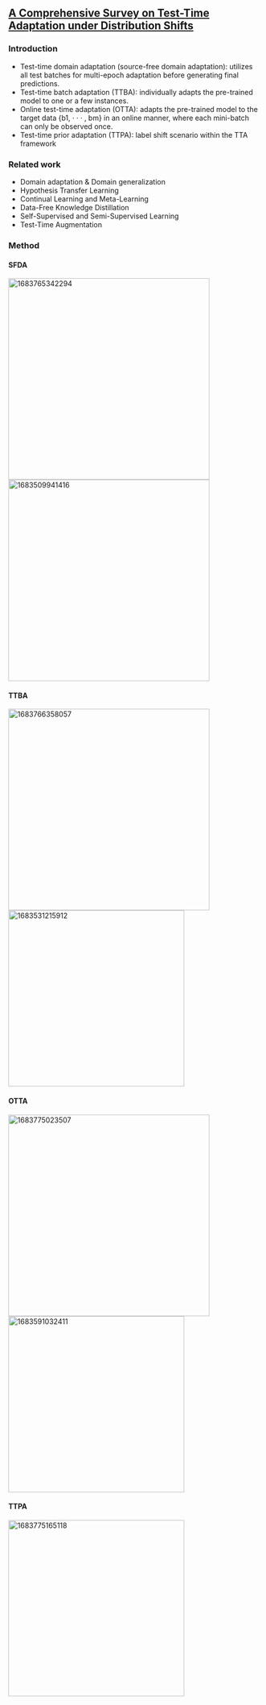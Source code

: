 ## [A Comprehensive Survey on Test-Time Adaptation under Distribution Shifts](https://arxiv.org/pdf/2303.15361.pdf)

### Introduction
- Test-time domain adaptation (source-free domain adaptation): utilizes all test batches for multi-epoch adaptation before generating final predictions.
- Test-time batch adaptation (TTBA): individually adapts the pre-trained model to one or a few instances.
- Online test-time adaptation (OTTA): adapts the pre-trained model to the target data {b1, · · · , bm} in an
online manner, where each mini-batch can only be observed
once.
- Test-time prior adaptation (TTPA): label shift scenario within the TTA framework

### Related work
- Domain adaptation & Domain generalization
- Hypothesis Transfer Learning
- Continual Learning and Meta-Learning
- Data-Free Knowledge Distillation
- Self-Supervised and Semi-Supervised Learning
- Test-Time Augmentation

### Method
#### SFDA
<img width=400 alt="1683765342294" src="https://github.com/Jo-wang/Daily-Paper-Reading/assets/46414159/05cf4d06-8d1f-4077-9059-65e0315ad0b3">

<img width=400 alt="1683509941416" src="https://user-images.githubusercontent.com/46414159/236715575-268b5eaa-5174-446f-bb8e-3f78d1116a08.png">

#### TTBA
<img width=400 alt="1683766358057" src="https://github.com/Jo-wang/Daily-Paper-Reading/assets/46414159/e0b7b38c-0638-4e66-bcc3-680d4f8d1616">

<img width=350 alt="1683531215912" src="https://user-images.githubusercontent.com/46414159/236763425-c5e74aad-9994-4445-a7fa-8f2c99e51da5.png">

#### OTTA
<img width=400 alt="1683775023507" src="https://github.com/Jo-wang/Daily-Paper-Reading/assets/46414159/2e216451-d341-4fd9-a037-4f61d489533b">

<img width=350 alt="1683591032411" src="https://user-images.githubusercontent.com/46414159/236962657-4a656dd9-45d0-449f-a508-9c65620f7f07.png">

#### TTPA
<img width=350 alt="1683775165118" src="https://github.com/Jo-wang/Daily-Paper-Reading/assets/46414159/36081f99-c8e9-4f0d-9490-180f9a29e4b5">

